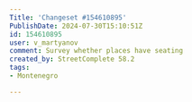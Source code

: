 ```yaml
---
Title: 'Changeset #154610895'
PublishDate: 2024-07-30T15:10:51Z
id: 154610895
user: v_martyanov
comment: Survey whether places have seating
created_by: StreetComplete 58.2
tags:
- Montenegro

---
```

